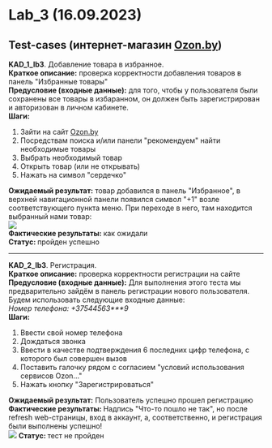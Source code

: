 # Lab_3 (16.09.2023)
## Test-cases (интернет-магазин [Ozon.by](https://ozon.by/))

<strong>KAD_1_lb3</strong>. Добавление товара в избранное.<br>
<strong>Краткое описание:</strong> проверка корректности
добавления товаров в панель "Избранные товары"<br>
<strong>Предусловие (входные данные):</strong> для того, чтобы у пользователя были сохранены
все товары в избаранном, он должен быть
зарегистрирован и авторизован в личном кабинете.<br>
<strong>Шаги:</strong><br>
1. Зайти на сайт [Ozon.by](https://ozon.by/)
2. Посредствам поиска и/или панели "рекомендуем" найти необходимые товары 
3. Выбрать необходимый товар
3. Открыть товар (или не открывать)
4. Нажать на символ "сердечко"<br>

<strong>Ожидаемый результат:</strong> товар добавился в панель "Избранное",
в верхней навигационной панели появился символ "+1"
возле соответствующего пункта меню. При переходе в него, там находится выбранный 
нами товар:<br>
<img src="D:\studing\5_semestr\software_testing\labs\lab_3\Screenshot_2.png"/><br>
<strong>Фактические результаты: </strong> как ожидали<br>
<strong>Статус: </strong> пройден успешно<br>
<hr>


<strong>KAD_2_lb3</strong>. Регистрация.<br>
<strong>Краткое описание:</strong> проверка корректности
регистрации на сайте<br>
<strong>Предусловие (входные данные):</strong> Для выполнения этого теста
мы предварительно зайдём в панель регистрации нового пользователя.
Будем использовать следующие входные данные:<br>
<i>Номер телефона: +37544563***9</i><br>
<strong>Шаги:</strong><br>
1. Ввести свой номер телефона
2. Дождаться звонка
3. Ввести в качестве подтверждения 6 последних цифр телефона,
с которого был совершен вызов
3. Поставить галочку рядом с согласием "условий использования сервисов Ozon..."
4. Нажать кнопку "Зарегистрироваться"

<strong>Ожидаемый результат:</strong> Пользователь успешно прошел регистрацию<br>
<strong>Фактические результаты: </strong> Надпись "Что-то пошло не так", но после 
refresh web-страницы, вход в аккаунт, а, соответственно, и регистрация были выполнены
успешно!<br>
![](D:\studing\5_semestr\software_testing\labs\lab_3\Screenshot_4.png)
<strong>Статус: </strong> тест не пройден<br>